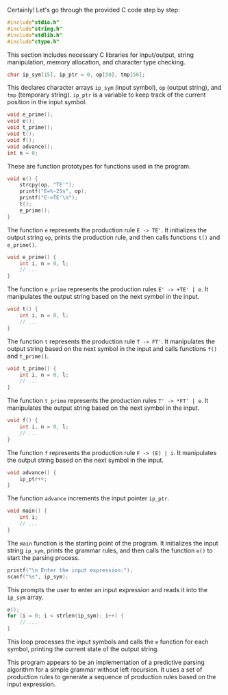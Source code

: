 Certainly! Let's go through the provided C code step by step:

```c
#include"stdio.h"
#include"string.h"
#include"stdlib.h"
#include"ctype.h"
```

This section includes necessary C libraries for input/output, string manipulation, memory allocation, and character type checking.

```c
char ip_sym[15], ip_ptr = 0, op[50], tmp[50];
```

This declares character arrays `ip_sym` (input symbol), `op` (output string), and `tmp` (temporary string). `ip_ptr` is a variable to keep track of the current position in the input symbol.

```c
void e_prime();
void e();
void t_prime();
void t();
void f();
void advance();
int n = 0;
```

These are function prototypes for functions used in the program.

```c
void e() {
    strcpy(op, "TE'");
    printf("E=%-25s", op);
    printf("E->TE'\n");
    t();
    e_prime();
}
```

The function `e` represents the production rule `E -> TE'`. It initializes the output string `op`, prints the production rule, and then calls functions `t()` and `e_prime()`.

```c
void e_prime() {
    int i, n = 0, l;
    // ...
}
```

The function `e_prime` represents the production rules `E' -> +TE' | e`. It manipulates the output string based on the next symbol in the input.

```c
void t() {
    int i, n = 0, l;
    // ...
}
```

The function `t` represents the production rule `T -> FT'`. It manipulates the output string based on the next symbol in the input and calls functions `f()` and `t_prime()`.

```c
void t_prime() {
    int i, n = 0, l;
    // ...
}
```

The function `t_prime` represents the production rules `T' -> *FT' | e`. It manipulates the output string based on the next symbol in the input.

```c
void f() {
    int i, n = 0, l;
    // ...
}
```

The function `f` represents the production rule `F -> (E) | i`. It manipulates the output string based on the next symbol in the input.

```c
void advance() {
    ip_ptr++;
}
```

The function `advance` increments the input pointer `ip_ptr`.

```c
void main() {
    int i;
    // ...
}
```

The `main` function is the starting point of the program. It initializes the input string `ip_sym`, prints the grammar rules, and then calls the function `e()` to start the parsing process.

```c
printf("\n Enter the input expression:");
scanf("%s", ip_sym);
```

This prompts the user to enter an input expression and reads it into the `ip_sym` array.

```c
e();
for (i = 0; i < strlen(ip_sym); i++) {
    // ...
}
```

This loop processes the input symbols and calls the `e` function for each symbol, printing the current state of the output string.

This program appears to be an implementation of a predictive parsing algorithm for a simple grammar without left recursion. It uses a set of production rules to generate a sequence of production rules based on the input expression.
